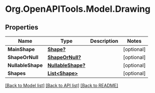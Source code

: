 # Org.OpenAPITools.Model.Drawing

## Properties

Name | Type | Description | Notes
------------ | ------------- | ------------- | -------------
**MainShape** | [**Shape?**](Shape.md) |  | [optional] 
**ShapeOrNull** | [**ShapeOrNull?**](ShapeOrNull.md) |  | [optional] 
**NullableShape** | [**NullableShape?**](NullableShape.md) |  | [optional] 
**Shapes** | [**List&lt;Shape&gt;**](Shape.md) |  | [optional] 

[[Back to Model list]](../README.md#documentation-for-models) [[Back to API list]](../README.md#documentation-for-api-endpoints) [[Back to README]](../README.md)

